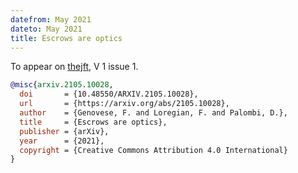 ```yaml
---
datefrom: May 2021
dateto: May 2021
title: Escrows are optics
---
```


To appear on [thejft](http://thejft.com), V 1 issue 1.

```bibtex
@misc{arxiv.2105.10028,
  doi       = {10.48550/ARXIV.2105.10028},
  url       = {https://arxiv.org/abs/2105.10028},
  author    = {Genovese, F. and Loregian, F. and Palombi, D.},
  title     = {Escrows are optics},
  publisher = {arXiv},
  year      = {2021},
  copyright = {Creative Commons Attribution 4.0 International}
}
```